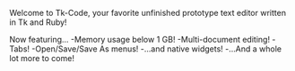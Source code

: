 Welcome to Tk-Code, your favorite unfinished prototype text editor written in Tk and Ruby!

Now featuring...
-Memory usage below 1 GB!
-Multi-document editing!
-Tabs!
-Open/Save/Save As menus!
-...and native widgets!
-...And a whole lot more to come!